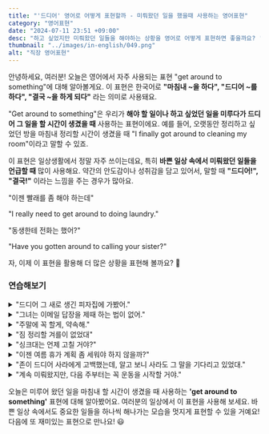 ```yaml
---
title: "'드디어' 영어로 어떻게 표현할까 - 미뤄왔던 일을 했을때 사용하는 영어표현"
category: "영어표현"
date: "2024-07-11 23:51 +09:00"
desc: "하고 싶었지만 미뤄왔던 일들을 해야하는 상황을 영어로 어떻게 표현하면 좋을까요? '빨래를 좀 해야하는데', '동생한테 전화는 했어?' 등을 영어로 표현하는 법을 배워봅시다. 다양한 예문을 통해서 연습하고 본인의 표현으로 만들어 보세요."
thumbnail: "../images/in-english/049.png"
alt: "직장 영어표현"
---
```


안녕하세요, 여러분! 오늘은 영어에서 자주 사용되는 표현 "get around to something"에 대해 알아볼게요. 이 표현은 한국어로 **"마침내 ~을 하다", "드디어 ~를 하다", "결국 ~을 하게 되다"** 라는 의미로 사용돼요.

"Get around to something"은 우리가 **해야 할 일이나 하고 싶었던 일을 미루다가 드디어 그 일을 할 시간이 생겼을 때** 사용하는 표현이에요. 예를 들어, 오랫동안 정리하고 싶었던 방을 마침내 정리할 시간이 생겼을 때 "I finally got around to cleaning my room"이라고 말할 수 있죠.

이 표현은 일상생활에서 정말 자주 쓰이는데요, 특히 **바쁜 일상 속에서 미뤄왔던 일들을 언급할 때** 많이 사용해요. 약간의 안도감이나 성취감을 담고 있어서, 말할 때 **"드디어!", "결국!"** 이라는 느낌을 주는 경우가 많아요.

"이젠 빨래를 좀 해야 하는데"

"I really need to get around to doing laundry."

"동생한테 전화는 했어?"

"Have you gotten around to calling your sister?"

자, 이제 이 표현을 활용해 더 많은 상황을 표현해 볼까요? 🚀

### 연습해보기

<details>
<summary>"드디어 그 새로 생긴 피자집에 가봤어."</summary>
<span>"We finally got around to trying that new pizza place."</span>
</details>

<details>
<summary>"그녀는 이메일 답장을 제때 하는 법이 없어."</summary>
<span>"She never gets around to answering her emails promptly."</span>
</details>

<details>
<summary>"주말에 꼭 할게, 약속해."</summary>
<span>"I'll get around to it this weekend, I promise."</span>
</details>

<details>
<summary>"짐 정리할 겨를이 없었대"</summary>
<span>"They haven't gotten around to unpacking yet."</span>
</details>

<details>
<summary>"싱크대는 언제 고칠 거야?"</summary>
<span>"When will you get around to fixing the sink?"</span>
</details>

<details>
<summary>"이젠 여름 휴가 계획 좀 세워야 하지 않을까?"</summary>
<span>"We should really get around to planning our summer vacation soon, don't you think?"</span>
</details>

<details>
<summary>"존이 드디어 사라에게 고백했는데, 알고 보니 사라도 그 말을 기다리고 있었대."</summary>
<span>"When John finally got around to asking Sarah out, he was surprised to learn she'd been waiting for him to do so."</span>
</details>

<details>
<summary>"계속 미뤄왔지만, 다음 주부터는 꼭 운동을 시작할 거야."</summary>
<span>"I know I've been putting it off, but I'm determined to get around to starting to workout next week."</span>
</details>

오늘은 미루어 왔던 일을 마침내 할 시간이 생겼을 때 사용하는 **'get around to something'** 표현에 대해 알아봤어요. 여러분의 일상에서 이 표현을 사용해 보세요. 바쁜 일상 속에서도 중요한 일들을 하나씩 해나가는 모습을 멋지게 표현할 수 있을 거예요! 다음에 또 재미있는 표현으로 만나요! 😃
